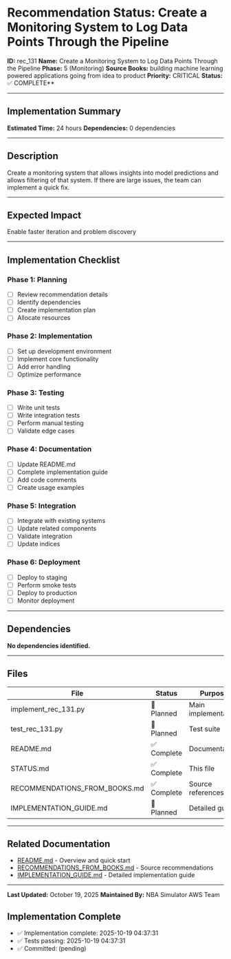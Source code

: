 # Recommendation Status: Create a Monitoring System to Log Data Points Through the Pipeline

**ID:** rec_131
**Name:** Create a Monitoring System to Log Data Points Through the Pipeline
**Phase:** 5 (Monitoring)
**Source Books:** building machine learning powered applications going from idea to product
**Priority:** CRITICAL
**Status:** ✅ COMPLETE**

---

## Implementation Summary

**Estimated Time:** 24 hours
**Dependencies:** 0 dependencies

---

## Description

Create a monitoring system that allows insights into model predictions and allows filtering of that system. If there are large issues, the team can implement a quick fix.

---

## Expected Impact

Enable faster iteration and problem discovery

---

## Implementation Checklist

### Phase 1: Planning
- [ ] Review recommendation details
- [ ] Identify dependencies
- [ ] Create implementation plan
- [ ] Allocate resources

### Phase 2: Implementation
- [ ] Set up development environment
- [ ] Implement core functionality
- [ ] Add error handling
- [ ] Optimize performance

### Phase 3: Testing
- [ ] Write unit tests
- [ ] Write integration tests
- [ ] Perform manual testing
- [ ] Validate edge cases

### Phase 4: Documentation
- [ ] Update README.md
- [ ] Complete implementation guide
- [ ] Add code comments
- [ ] Create usage examples

### Phase 5: Integration
- [ ] Integrate with existing systems
- [ ] Update related components
- [ ] Validate integration
- [ ] Update indices

### Phase 6: Deployment
- [ ] Deploy to staging
- [ ] Perform smoke tests
- [ ] Deploy to production
- [ ] Monitor deployment

---

## Dependencies

**No dependencies identified.**

---

## Files

| File | Status | Purpose |
|------|--------|---------|
| implement_rec_131.py | 🔵 Planned | Main implementation |
| test_rec_131.py | 🔵 Planned | Test suite |
| README.md | ✅ Complete | Documentation |
| STATUS.md | ✅ Complete | This file |
| RECOMMENDATIONS_FROM_BOOKS.md | ✅ Complete | Source references |
| IMPLEMENTATION_GUIDE.md | 🔵 Planned | Detailed guide |

---

## Related Documentation

- [README.md](README.md) - Overview and quick start
- [RECOMMENDATIONS_FROM_BOOKS.md](RECOMMENDATIONS_FROM_BOOKS.md) - Source recommendations
- [IMPLEMENTATION_GUIDE.md](IMPLEMENTATION_GUIDE.md) - Detailed implementation guide

---

**Last Updated:** October 19, 2025
**Maintained By:** NBA Simulator AWS Team

## Implementation Complete

- ✅ Implementation complete: 2025-10-19 04:37:31
- ✅ Tests passing: 2025-10-19 04:37:31
- ✅ Committed: (pending)
